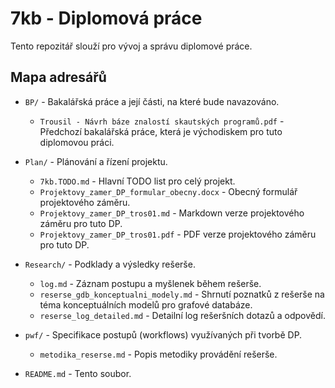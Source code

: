 # 7kb - Diplomová práce

Tento repozitář slouží pro vývoj a správu diplomové práce.

## Mapa adresářů

- `BP/` - Bakalářská práce a její části, na které bude navazováno.
  - `Trousil - Návrh báze znalostí skautských programů.pdf` - Předchozí bakalářská práce, která je východiskem pro tuto diplomovou práci.

- `Plan/` - Plánování a řízení projektu.
  - `7kb.TODO.md` - Hlavní TODO list pro celý projekt.
  - `Projektovy_zamer_DP_formular_obecny.docx` - Obecný formulář projektového záměru.
  - `Projektovy_zamer_DP_tros01.md` - Markdown verze projektového záměru pro tuto DP.
  - `Projektovy_zamer_DP_tros01.pdf` - PDF verze projektového záměru pro tuto DP.

- `Research/` - Podklady a výsledky rešerše.
  - `log.md` - Záznam postupu a myšlenek během rešerše.
  - `reserse_gdb_konceptualni_modely.md` - Shrnutí poznatků z rešerše na téma konceptuálních modelů pro grafové databáze.
  - `reserse_log_detailed.md` - Detailní log rešeršních dotazů a odpovědí.

- `pwf/` - Specifikace postupů (workflows) využívaných při tvorbě DP.
  - `metodika_reserse.md` - Popis metodiky provádění rešerše.

- `README.md` - Tento soubor.
